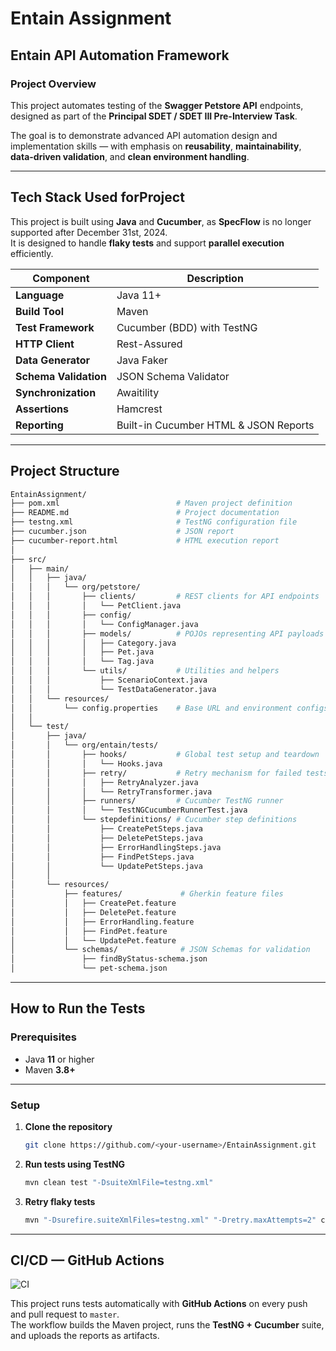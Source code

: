 #  Entain Assignment

## Entain API Automation Framework

### Project Overview
This project automates testing of the **Swagger Petstore API**  endpoints, designed as part of the **Principal SDET / SDET III Pre-Interview Task**.

The goal is to demonstrate advanced API automation design and implementation skills — with emphasis on **reusability**, **maintainability**, **data-driven validation**, and **clean environment handling**.

---

## Tech Stack Used forProject

This project is built using **Java** and **Cucumber**, as **SpecFlow** is no longer supported after December 31st, 2024.  
It is designed to handle **flaky tests** and support **parallel execution** efficiently.

| Component | Description |
|------------|-------------|
| **Language** | Java 11+ |
| **Build Tool** | Maven |
| **Test Framework** | Cucumber (BDD) with TestNG |
| **HTTP Client** | Rest-Assured |
| **Data Generator** | Java Faker |
| **Schema Validation** | JSON Schema Validator |
| **Synchronization** | Awaitility |
| **Assertions** | Hamcrest |
| **Reporting** | Built-in Cucumber HTML & JSON Reports |

---

##  Project Structure

```bash
EntainAssignment/
├── pom.xml                          # Maven project definition
├── README.md                        # Project documentation
├── testng.xml                       # TestNG configuration file
├── cucumber.json                    # JSON report
├── cucumber-report.html             # HTML execution report
│
├── src/
│   ├── main/
│   │   ├── java/
│   │   │   └── org/petstore/
│   │   │       ├── clients/         # REST clients for API endpoints
│   │   │       │   └── PetClient.java
│   │   │       ├── config/
│   │   │       │   └── ConfigManager.java
│   │   │       ├── models/          # POJOs representing API payloads
│   │   │       │   ├── Category.java
│   │   │       │   ├── Pet.java
│   │   │       │   └── Tag.java
│   │   │       └── utils/           # Utilities and helpers
│   │   │           ├── ScenarioContext.java
│   │   │           └── TestDataGenerator.java
│   │   └── resources/
│   │       └── config.properties    # Base URL and environment configs
│   │
│   └── test/
│       ├── java/
│       │   └── org/entain/tests/
│       │       ├── hooks/           # Global test setup and teardown
│       │       │   └── Hooks.java
│       │       ├── retry/           # Retry mechanism for failed tests
│       │       │   ├── RetryAnalyzer.java
│       │       │   └── RetryTransformer.java
│       │       ├── runners/         # Cucumber TestNG runner
│       │       │   └── TestNGCucumberRunnerTest.java
│       │       └── stepdefinitions/ # Cucumber step definitions
│       │           ├── CreatePetSteps.java
│       │           ├── DeletePetSteps.java
│       │           ├── ErrorHandlingSteps.java
│       │           ├── FindPetSteps.java
│       │           └── UpdatePetSteps.java
│       │
│       └── resources/
│           ├── features/             # Gherkin feature files
│           │   ├── CreatePet.feature
│           │   ├── DeletePet.feature
│           │   ├── ErrorHandling.feature
│           │   ├── FindPet.feature
│           │   └── UpdatePet.feature
│           └── schemas/              # JSON Schemas for validation
│               ├── findByStatus-schema.json
│               └── pet-schema.json
```

---

##  How to Run the Tests

###  Prerequisites
- Java **11** or higher  
- Maven **3.8+**

---

###  Setup

1. **Clone the repository**
   ```bash
   git clone https://github.com/<your-username>/EntainAssignment.git
   ```

2. **Run tests using TestNG**
   ```bash
   mvn clean test "-DsuiteXmlFile=testng.xml"
   ```

3. **Retry flaky tests**
   ```bash
   mvn "-Dsurefire.suiteXmlFiles=testng.xml" "-Dretry.maxAttempts=2" clean test
   ```

---

##  CI/CD — GitHub Actions

![CI](https://github.com/chamathf/entain-assignment/actions/workflows/ci.yml/badge.svg)

This project runs tests automatically with **GitHub Actions** on every push and pull request to `master`.  
The workflow builds the Maven project, runs the **TestNG + Cucumber** suite, and uploads the reports as artifacts.
